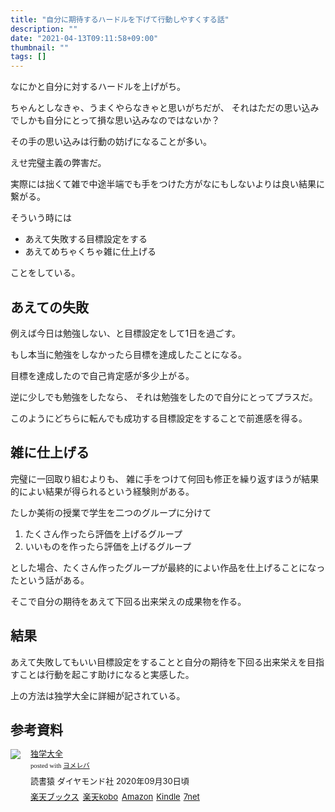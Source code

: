 ```yaml
---
title: "自分に期待するハードルを下げて行動しやすくする話"
description: ""
date: "2021-04-13T09:11:58+09:00"
thumbnail: ""
tags: []
---
```


なにかと自分に対するハードルを上げがち。

ちゃんとしなきゃ、うまくやらなきゃと思いがちだが、
それはただの思い込みでしかも自分にとって損な思い込みなのではないか？

その手の思い込みは行動の妨げになることが多い。

えせ完璧主義の弊害だ。

実際には拙くて雑で中途半端でも手をつけた方がなにもしないよりは良い結果に繋がる。

そういう時には
- あえて失敗する目標設定をする
- あえてめちゃくちゃ雑に仕上げる

ことをしている。

## あえての失敗
例えば今日は勉強しない、と目標設定をして1日を過ごす。

もし本当に勉強をしなかったら目標を達成したことになる。

目標を達成したので自己肯定感が多少上がる。

逆に少しでも勉強をしたなら、
それは勉強をしたので自分にとってプラスだ。

このようにどちらに転んでも成功する目標設定をすることで前進感を得る。

## 雑に仕上げる
完璧に一回取り組むよりも、
雑に手をつけて何回も修正を繰り返すほうが結果的によい結果が得られるという経験則がある。

たしか美術の授業で学生を二つのグループに分けて
1. たくさん作ったら評価を上げるグループ
1. いいものを作ったら評価を上げるグループ

とした場合、たくさん作ったグループが最終的によい作品を仕上げることになったという話がある。

そこで自分の期待をあえて下回る出来栄えの成果物を作る。

## 結果
あえて失敗してもいい目標設定をすることと自分の期待を下回る出来栄えを目指すことは行動を起こす助けになると実感した。

上の方法は独学大全に詳細が記されている。

## 参考資料

<div class="booklink-box" style="text-align:left;padding-bottom:20px;font-size:small;zoom: 1;overflow: hidden;"><div class="booklink-image" style="float:left;margin:0 15px 10px 0;"><a href="//af.moshimo.com/af/c/click?a_id=2220301&p_id=56&pc_id=56&pl_id=637&s_v=b5Rz2P0601xu&url=http%3A%2F%2Fbooks.rakuten.co.jp%2Frb%2F16399022%2F" target="_blank" ><img src="https://thumbnail.image.rakuten.co.jp/@0_mall/book/cabinet/8536/9784478108536.jpg?_ex=64x64" style="border: none;" /></a><img src="//i.moshimo.com/af/i/impression?a_id=2220301&p_id=56&pc_id=56&pl_id=637" width="1" height="1" style="border:none;"></div><div class="booklink-info" style="line-height:120%;zoom: 1;overflow: hidden;"><div class="booklink-name" style="margin-bottom:10px;line-height:120%"><a href="//af.moshimo.com/af/c/click?a_id=2220301&p_id=56&pc_id=56&pl_id=637&s_v=b5Rz2P0601xu&url=http%3A%2F%2Fbooks.rakuten.co.jp%2Frb%2F16399022%2F" target="_blank" >独学大全</a><img src="//i.moshimo.com/af/i/impression?a_id=2220301&p_id=56&pc_id=56&pl_id=637" width="1" height="1" style="border:none;"><div class="booklink-powered-date" style="font-size:8pt;margin-top:5px;font-family:verdana;line-height:120%">posted with <a href="https://yomereba.com" rel="nofollow" target="_blank">ヨメレバ</a></div></div><div class="booklink-detail" style="margin-bottom:5px;">読書猿 ダイヤモンド社 2020年09月30日頃    </div><div class="booklink-link2" style="margin-top:10px;"><div class="shoplinkrakuten" style="display:inline;margin-right:5px"><a href="//af.moshimo.com/af/c/click?a_id=2220301&p_id=56&pc_id=56&pl_id=637&s_v=b5Rz2P0601xu&url=http%3A%2F%2Fbooks.rakuten.co.jp%2Frb%2F16399022%2F" target="_blank" >楽天ブックス</a><img src="//i.moshimo.com/af/i/impression?a_id=2220301&p_id=56&pc_id=56&pl_id=637" width="1" height="1" style="border:none;"></div><div class="shoplinkrakukobo" style="display:inline;margin-right:5px"><a href="//af.moshimo.com/af/c/click?a_id=2220301&p_id=56&pc_id=56&pl_id=637&s_v=b5Rz2P0601xu&url=https%3A%2F%2Fbooks.rakuten.co.jp%2Frk%2F3f4a07a4a2093e2a80a7c4be54a7285b%2F" target="_blank" >楽天kobo</a><img src="//i.moshimo.com/af/i/impression?a_id=2220301&p_id=56&pc_id=56&pl_id=637" width="1" height="1" style="border:none;"></div><div class="shoplinkamazon" style="display:inline;margin-right:5px"><a href="//af.moshimo.com/af/c/click?a_id=2220302&p_id=170&pc_id=185&pl_id=4062&s_v=b5Rz2P0601xu&url=https%3A%2F%2Fwww.amazon.co.jp%2Fexec%2Fobidos%2FASIN%2F4478108536" target="_blank" >Amazon</a></div><div class="shoplinkkindle" style="display:inline;margin-right:5px"><a href="//af.moshimo.com/af/c/click?a_id=2220302&p_id=170&pc_id=185&pl_id=4062&s_v=b5Rz2P0601xu&url=https%3A%2F%2Fwww.amazon.co.jp%2Fgp%2Fsearch%3Fkeywords%3D%25E7%258B%25AC%25E5%25AD%25A6%25E5%25A4%25A7%25E5%2585%25A8%26__mk_ja_JP%3D%2583J%2583%255E%2583J%2583i%26url%3Dnode%253D2275256051" target="_blank" >Kindle</a></div><div class="shoplinkseven" style="display:inline;margin-right:5px"><a href="//af.moshimo.com/af/c/click?a_id=2317554&p_id=932&pc_id=1188&pl_id=12456&s_v=b5Rz2P0601xu&url=http%3A%2F%2F7net.omni7.jp%2Fsearch%2F%3FsearchKeywordFlg%3D1%26keyword%3D9784478108536" target="_blank" >7net<img src="//i.moshimo.com/af/i/impression?a_id=2317554&p_id=932&pc_id=1188&pl_id=12456" width="1" height="1" style="border:none;"></a></div>            	  	  	  	  	</div></div><div class="booklink-footer" style="clear: left"></div></div>